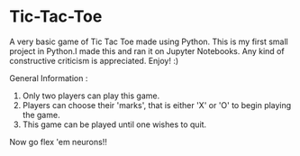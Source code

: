 # Tic-Tac-Toe
A very basic game of Tic Tac Toe made using Python. This is my first small project in Python.I made this and ran it on Jupyter Notebooks. Any kind of constructive criticism is appreciated. Enjoy! :)

General Information :
1. Only two players can play this game.
2. Players can choose their 'marks', that is either 'X' or 'O' to begin playing the game.
3. This game can be played until one wishes to quit.

Now go flex 'em neurons!!
